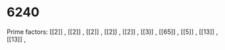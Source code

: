 # 6240

Prime factors: [[2]] , [[2]] , [[2]] , [[2]] , [[2]] , [[3]] , [[65]] , [[5]] , [[13]] , [[13]] , 